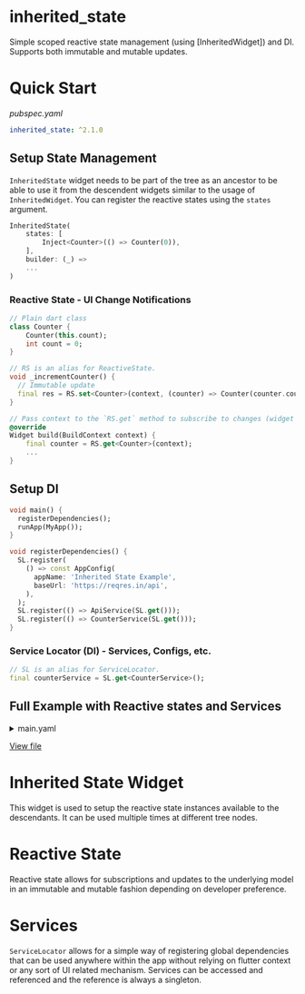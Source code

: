 # inherited_state

Simple scoped reactive state management (using [InheritedWidget]) and DI. Supports both immutable and mutable updates.

# Quick Start
*pubspec.yaml*
```yaml
inherited_state: ^2.1.0
```

## Setup State Management
`InheritedState` widget needs to be part of the tree as an ancestor to be able to use it from the descendent widgets similar to the usage of `InheritedWidget`. You can register the reactive states using the `states` argument.

```dart
InheritedState(
    states: [
        Inject<Counter>(() => Counter(0)),
    ],
    builder: (_) =>
    ...
)
```

### Reactive State - UI Change Notifications
```dart
// Plain dart class
class Counter {
    Counter(this.count);
    int count = 0;
}

// RS is an alias for ReactiveState.
void _incrementCounter() {
  // Immutable update
  final res = RS.set<Counter>(context, (counter) => Counter(counter.count + 1));
}

// Pass context to the `RS.get` method to subscribe to changes (widget automatically rebuilds when changes occur).
@override
Widget build(BuildContext context) {
    final counter = RS.get<Counter>(context);
    ...
}
```

## Setup DI
```dart
void main() {
  registerDependencies();
  runApp(MyApp());
}

void registerDependencies() {
  SL.register(
    () => const AppConfig(
      appName: 'Inherited State Example',
      baseUrl: 'https://reqres.in/api',
    ),
  );
  SL.register(() => ApiService(SL.get()));
  SL.register(() => CounterService(SL.get()));
}
```

### Service Locator (DI) - Services, Configs, etc.
```dart
// SL is an alias for ServiceLocator.
final counterService = SL.get<CounterService>();
```

## Full Example with Reactive states and Services

<details>
  <summary>main.yaml</summary>

```dart
import 'package:flutter/material.dart';
import 'package:inherited_state/inherited_state.dart';

import 'models/counter.dart';
import 'services/api_service.dart';
import 'services/app_config.dart';
import 'services/counter_service.dart';

void main() {
  registerDependencies();
  runApp(MyApp());
}

void registerDependencies() {
  SL.register(
    () => const AppConfig(
      appName: 'Inherited State Example',
      baseUrl: 'https://reqres.in/api',
    ),
  );
  SL.register(() => ApiService(SL.get()));
  SL.register(() => CounterService(SL.get()));
}

class MyApp extends StatelessWidget {
  @override
  Widget build(BuildContext context) {
    return InheritedState(
        states: [
          Inject<Counter>(() => Counter(0)),
        ],
        builder: (_) {
          // final appConfig = InheritedService.get<AppConfig>();
          final appConfig = SL.get<AppConfig>();
          return MaterialApp(
            title: appConfig.appName,
            home: MyHomePage(title: appConfig.appName),
          );
        });
  }
}

class MyHomePage extends StatefulWidget {
  const MyHomePage({Key key, this.title}) : super(key: key);

  final String title;

  @override
  _MyHomePageState createState() => _MyHomePageState();
}

class _MyHomePageState extends State<MyHomePage> {
  final counterService = SL.get<CounterService>();
  Future<int> initialCounterFuture;

  @override
  void initState() {
    super.initState();
    initialCounterFuture = counterService.getInitialCounter();
    // Long form
    // initialCounterFuture.then((value) =>
    //     ReactiveService.getReactive<Counter>().setState((counter) => counter.count = value));
    // Short form - Mutatable update
    initialCounterFuture.then((value) =>
        RS.set<Counter>(context, (counter) => counter.count = value));
  }

  void _incrementCounter() {
    // Immutable update
    final res =
        RS.set<Counter>(context, (counter) => Counter(counter.count + 1));
    print('increment result: $res');
  }

  @override
  Widget build(BuildContext context) {
    final counter = RS.get<Counter>(context);
    print('rebuild: $counter');
    return Scaffold(
      appBar: AppBar(
        title: Text(widget.title),
      ),
      body: Center(
        child: Column(
          mainAxisAlignment: MainAxisAlignment.center,
          children: <Widget>[
            const Text(
              'You have pushed the button this many times:',
            ),
            const SizedBox(height: 20),
            _buildFutureWaiter(
                (isReady) => Text(
                      '${counter.count}',
                      style: Theme.of(context).textTheme.headline4,
                    ),
                true),
          ],
        ),
      ),
      floatingActionButton: _buildFutureWaiter(
        (isReady) {
          print('floats $counter');
          return FloatingActionButton(
            backgroundColor: isReady ? null : Colors.grey,
            disabledElevation: 0,
            onPressed: isReady ? _incrementCounter : null,
            tooltip: 'Increment',
            child: const Icon(Icons.add),
          );
        },
      ),
    );
  }

  Widget _buildFutureWaiter(Widget Function(bool isReady) builder,
          [bool showSpinner = false]) =>
      FutureBuilder<int>(
        future: initialCounterFuture,
        builder: (_, snapshot) => showSpinner && !snapshot.hasData
            ? const CircularProgressIndicator()
            : builder(snapshot.hasData),
      );
}


```
</details>

[View file](example/lib/main.dart)

# Inherited State Widget
This widget is used to setup the reactive state instances available to the descendants. It can be used multiple times at different tree nodes. 

# Reactive State
Reactive state allows for subscriptions and updates to the underlying model in an immutable and mutable fashion depending on developer preference.

# Services
`ServiceLocator` allows for a simple way of registering global dependencies that can be used anywhere within the app without relying on flutter context or any sort of UI related mechanism. Services can be accessed and referenced and the reference is always a singleton.
